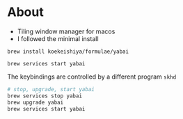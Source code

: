 # About

- Tiling window manager for macos
- I followed the minimal install

`brew install koekeishiya/formulae/yabai`

`brew services start yabai`

The keybindings are controlled by a different program `skhd`


``` sh
# stop, upgrade, start yabai
brew services stop yabai
brew upgrade yabai
brew services start yabai
```
